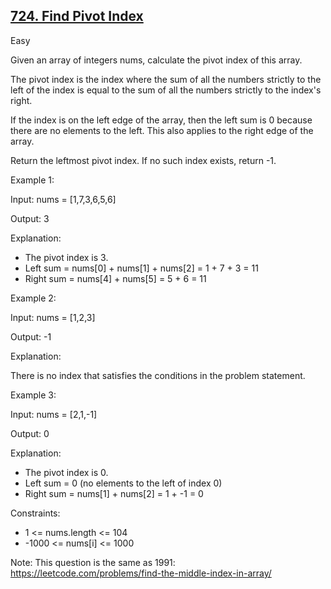 ## [724. Find Pivot Index](https://leetcode.com/problems/find-pivot-index/)

Easy

Given an array of integers nums, calculate the pivot index of this array.

The pivot index is the index where the sum of all the numbers strictly to the left of the index is equal to the sum of all the numbers strictly to the index's right.

If the index is on the left edge of the array, then the left sum is 0 because there are no elements to the left. This also applies to the right edge of the array.

Return the leftmost pivot index. If no such index exists, return -1.
 

Example 1:

Input: nums = [1,7,3,6,5,6]

Output: 3

Explanation:

- The pivot index is 3.
- Left sum = nums[0] + nums[1] + nums[2] = 1 + 7 + 3 = 11
- Right sum = nums[4] + nums[5] = 5 + 6 = 11

Example 2:

Input: nums = [1,2,3]

Output: -1

Explanation:

There is no index that satisfies the conditions in the problem statement.

Example 3:

Input: nums = [2,1,-1]

Output: 0

Explanation:

- The pivot index is 0.
- Left sum = 0 (no elements to the left of index 0)
- Right sum = nums[1] + nums[2] = 1 + -1 = 0
 

Constraints:

- 1 <= nums.length <= 104
- -1000 <= nums[i] <= 1000
 

Note: This question is the same as 1991: https://leetcode.com/problems/find-the-middle-index-in-array/